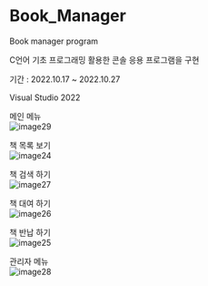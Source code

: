 # Book_Manager
Book manager program

C언어 기초 프로그래밍 활용한 콘솔 응용 프로그램을 구현

기간 : 2022.10.17 ~ 2022.10.27

Visual Studio 2022

메인 메뉴
<br>
![image29](https://user-images.githubusercontent.com/114325862/199739386-938d909c-10ad-4a8b-981d-76603428e2b6.png)
<br>

책 목록 보기
<br>
![image24](https://user-images.githubusercontent.com/114325862/199738262-68117029-c5ec-40b2-ba0e-2375a0f36491.PNG)
<br>

책 검색 하기
<br>
![image27](https://user-images.githubusercontent.com/114325862/199738942-875983a9-fec6-4423-9593-c8f33019c979.PNG)
<br>

책 대여 하기
<br>
![image26](https://user-images.githubusercontent.com/114325862/199739069-a8b0e48e-5c3b-4cd0-8b25-71815e57952c.PNG)
<br>


책 반납 하기
<br>
![image25](https://user-images.githubusercontent.com/114325862/199739217-abe63916-8db6-4617-bc00-4ff2978e8399.PNG)
<br>

관리자 메뉴
<br>
![image28](https://user-images.githubusercontent.com/114325862/199739559-748d8216-5271-49d0-95ff-37a7c85a8904.jpg)
<br>

